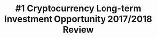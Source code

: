 ---
title: '#1 Cryptocurrency Long-term Investment Opportunity 2017/2018 Review'
image: >-
  images/-1-Cryptocurrency-Long-term-Investment-Opportunity-2017-2018-Review.jpeg
thumb: >-
  images/-1-Cryptocurrency-Long-term-Investment-Opportunity-2017-2018-Review.jpeg
alt: '#1 Cryptocurrency Long-term Investment Opportunity 2017/2018 Review'
instructors: Suppoman ™
metades: >-
  "Learn Long-term Cryptocurrency Investing and see which Alt Coin I think is
  the best investment opportunity in 2017!"
categories: entrepreneurship
language: English
udemyUrlenc: https%3A%2F%2Fwww.udemy.com%2Fcryptocurrency-course%2F
udemyUrl: 'https://www.udemy.com/cryptocurrency-course/'
about_instructor: 'Suppoman is one of the leading experts in Cryptocurrency and Social Media Advertising. Starting his brand last 2014, he managed to gather nearly a million followers in just a couple of years. Using his expertise, he started to offer courses in Udemy and established himself as an excellent mentor by having taught thousands of aspiring students. He is very passionate about his field and he is more than willing to share it with everyone. Suppoman believes that learning should go hand in hand with having fun..'
video_handle: 'P8mIx3tYXVw'
summary: 'A must take course for someone wishing to be a great crytopcurrency trader. Lots of insider business knowledge and resources to help you spot a good choice of investment.'
review_p1: "A very fulfilling course that gives an open insight into the fundamentals of cryptocurrency. The content of the course is informative and provides stimulating materials. It will widen one's outlook and mindset about investing. Lots of techniques were presented that will give someone a sense of belonging in the world of cryptocurrency. Valuable business knowledge was given that would be very helpful to starters. It gives you the skills and resources to spot an excellent investment. The course teaches on how to make a sound business decision and also provide training on how to grow your investment in a successful way. The instructor is very good in analyzing trends in the field."
review_p2: "The instructor is really excellent in teaching his students. With his enthusiasm, you can clearly see that he wants to help develop his student's viewpoint. He does not overcomplicate things and uses layman's term for anything that would be difficult to be understood by novices. The topic was really discussed from the foundational terms up to additional tips in order to become a successful crypto trader. The content is informative enough that it can cater beginner students up to those with intermediate knowledge of the field. This course is a must take for anyone who is keen to start investing in the right way."
agent: 'Katharina'
draft: false
---